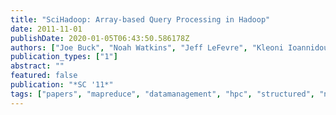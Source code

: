 ```yaml
---
title: "SciHadoop: Array-based Query Processing in Hadoop"
date: 2011-11-01
publishDate: 2020-01-05T06:43:50.586178Z
authors: ["Joe Buck", "Noah Watkins", "Jeff LeFevre", "Kleoni Ioannidou", "Carlos Maltzahn", "Neoklis Polyzotis", "Scott A. Brandt"]
publication_types: ["1"]
abstract: ""
featured: false
publication: "*SC '11*"
tags: ["papers", "mapreduce", "datamanagement", "hpc", "structured", "netcdf"]
---
```


